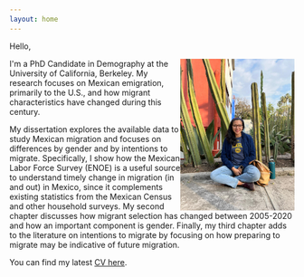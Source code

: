 ```yaml
---
layout: home
---
```

Hello, 

<img style="float: right;" src="Photo.jpg" width="40%" height="40%">
I'm a PhD Candidate in Demography at the University of California, Berkeley. My research focuses on Mexican emigration, primarily to the U.S., and how migrant characteristics have changed during this century. 


My dissertation explores the available data to study Mexican migration and focuses on differences by gender and by intentions to migrate.  Specifically, I show how the Mexican Labor Force Survey (ENOE) is a useful source to understand timely change in migration (in and out) in Mexico, since it complements existing statistics from the Mexican Census and other household surveys.
My second chapter discusses how migrant selection has changed between 2005-2020 and how an important component is gender. Finally, my third chapter adds to the literature on intentions to migrate by focusing on how preparing to migrate may be indicative of future migration.


You can find my latest [CV here](/extrafiles/AndreaMirandaGonzalez_CV2023.pdf). 

